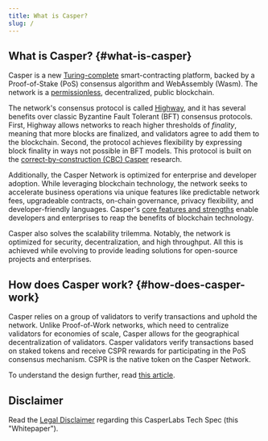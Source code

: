 ```yaml
---
title: What is Casper?
slug: /
---
```


## What is Casper? {#what-is-casper}

Casper is a new [Turing-complete](../concepts/glossary/T.md#turing-complete-blockchain) smart-contracting platform, backed by a Proof-of-Stake (PoS) consensus algorithm and WebAssembly (Wasm). The network is a [permissionless](../concepts/glossary/P.md#permissionless), decentralized, public blockchain.

The network's consensus protocol is called [Highway](https://arxiv.org/pdf/2101.02159.pdf), and it has several benefits over classic Byzantine Fault Tolerant (BFT) consensus protocols. First, Highway allows networks to reach higher thresholds of _finality_, meaning that more blocks are finalized, and validators agree to add them to the blockchain. Second, the protocol achieves flexibility by expressing block finality in ways not possible in BFT models. This protocol is built on the [correct-by-construction (CBC) Casper](https://github.com/cbc-casper/cbc-casper-paper) research.

Additionally, the Casper Network is optimized for enterprise and developer adoption. While leveraging blockchain technology, the network seeks to accelerate business operations via unique features like predictable network fees, upgradeable contracts, on-chain governance, privacy flexibility, and developer-friendly languages. Casper's [core features and strengths](../resources/build-on-casper.md) enable developers and enterprises to reap the benefits of blockchain technology.

Casper also solves the scalability trilemma. Notably, the network is optimized for security, decentralization, and high throughput. All this is achieved while evolving to provide leading solutions for open-source projects and enterprises.

## How does Casper work? {#how-does-casper-work}

Casper relies on a group of validators to verify transactions and uphold the network. Unlike Proof-of-Work networks, which need to centralize validators for economies of scale, Casper allows for the geographical decentralization of validators. Casper validators verify transactions based on staked tokens and receive CSPR rewards for participating in the PoS consensus mechanism. CSPR is the native token on the Casper Network.

To understand the design further, read [this article](../concepts/design/casper-design.md).

## Disclaimer

Read the [Legal Disclaimer](../disclaimer.md) regarding this CasperLabs Tech Spec (this "Whitepaper"). 
